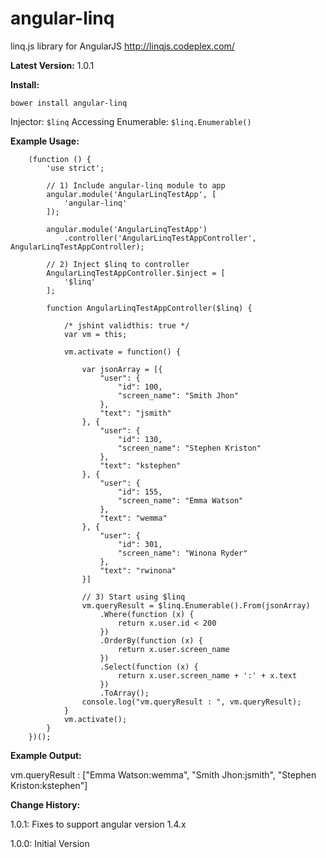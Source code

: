# angular-linq
linq.js library for AngularJS
http://linqjs.codeplex.com/

**Latest Version:** 1.0.1

**Install:**

```
bower install angular-linq
```

Injector: ``` $linq ```
Accessing Enumerable: ``` $linq.Enumerable() ```


**Example Usage:**

```
	(function () {
		'use strict';

		// 1) Include angular-linq module to app 
		angular.module('AngularLinqTestApp', [
			'angular-linq'
		]);
		
		angular.module('AngularLinqTestApp')
			.controller('AngularLinqTestAppController', AngularLinqTestAppController);

		// 2) Inject $linq to controller
		AngularLinqTestAppController.$inject = [
			'$linq'
		];

		function AngularLinqTestAppController($linq) {

			/* jshint validthis: true */
			var vm = this;
			
			vm.activate = function() {
			
				var jsonArray = [{
					"user": {
						"id": 100,
						"screen_name": "Smith Jhon"
					},
					"text": "jsmith"
				}, {
					"user": {
						"id": 130,
						"screen_name": "Stephen Kriston"
					},
					"text": "kstephen"
				}, {
					"user": {
						"id": 155,
						"screen_name": "Emma Watson"
					},
					"text": "wemma"
				}, {
					"user": {
						"id": 301,
						"screen_name": "Winona Ryder"
					},
					"text": "rwinona"
				}]
				
				// 3) Start using $linq
				vm.queryResult = $linq.Enumerable().From(jsonArray)
					.Where(function (x) {
						return x.user.id < 200
					})
					.OrderBy(function (x) {
						return x.user.screen_name
					})
					.Select(function (x) {
						return x.user.screen_name + ':' + x.text
					})
					.ToArray();
				console.log("vm.queryResult : ", vm.queryResult);
			}
			vm.activate();
		}
	})();

```
**Example Output:**

vm.queryResult :  ["Emma Watson:wemma", "Smith Jhon:jsmith", "Stephen Kriston:kstephen"]





**Change History:**

1.0.1:
Fixes to support angular version 1.4.x

1.0.0:
Initial Version